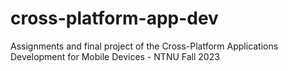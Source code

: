 # cross-platform-app-dev
Assignments and final project of the Cross-Platform Applications Development for Mobile Devices - NTNU Fall 2023
